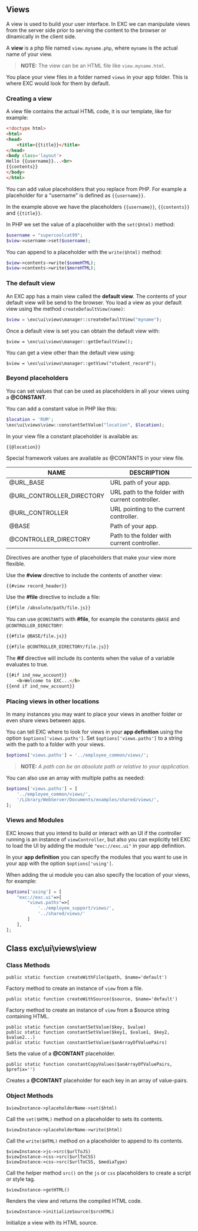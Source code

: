## Views ##

A view is used to build your user interface. In EXC we can manipulate views from the server side prior to serving the content to the browser or dinamically in the client side.

A **view** is a php file named `view.myname.php`, where `myname` is the actual name of your view.

> **NOTE:** The view can be an HTML file like  `view.myname.html`.

You place your view files in a folder named `views` in your app folder. This is where EXC would look for them by default.

### Creating a view ###

A view file contains the actual HTML code, it is our template, like for example:

```HTML
<!doctype html>
<html>
<head>
	<title>{{title}}</title>
</head>
<body class='layout'>
Hello {{username}}...<br>
{{contents}}
</body>
</html>
```
You can add value placeholders that you replace from PHP. For example a placeholder for a "username" is defined as `{{username}}`.

In the example above we have the placeholders `{{username}}`, `{{contents}}` and `{{title}}`.

In PHP we set the value of a placeholder with the `set($html)` method:

```PHP
$username = "supercoolcat99";
$view->username->set($username);
```

You can append to a placeholder with the `write($html)` method:
```PHP
$view->contents->write($someHTML);
$view->contents->write($moreHTML);
```

### The default view ###

An EXC app has a main view called the **default view**. The contents of your default view will be send to the browser. You load a view as your default view using the method `createDefaultView(name)`:

```PHP
$view = \exc\ui\views\manager::createDefaultView("myname");
```

Once a default view is set you can obtain the default view with:
```JS
$view = \exc\ui\views\manager::getDefaultView();
```

You can get a view other than the default view using:

```
$view = \exc\ui\views\manager::getView("student_record");
```

### Beyond placeholders ###



You can set values that can be used as placeholders in all your views using a **@CONSTANT**.

You can add a constant value in PHP like this:

```PHP
$location = 'RUM';
\exc\ui\views\view::constantSetValue("location", $location);
```
In your view file a constant placeholder is available as:

```
{{@location}}
```

Special framework values are available as @CONTANTS in your view file.

| NAME | DESCRIPTION |
| -- | -- |
| @URL_BASE | URL path of your app. |
| @URL_CONTROLLER_DIRECTORY | URL path to the folder with current controller. |
| @URL_CONTROLLER | URL pointing to the current controller. |
| @BASE | Path of your app. |
| @CONTROLLER_DIRECTORY | Path to the folder with current controller. |


Directives are another type of placeholders that make your view more flexible.

Use the **#view** directive to include the contents of another view:
```HTML
{{#view record_header}}
```

Use the **#file** directive to include a file:

```html
{{#file /absolute/path/file.js}}
```
You can use `@CONSTANTS` with **#file**, for example the constants `@BASE` and `@CONTROLLER_DIRECTORY`:

```HTML
{{#file @BASE/file.js}}

{{#file @CONTROLLER_DIRECTORY/file.js}}
```

The **#if** directive will include its contents when the value of a variable evaluates to true.
```HTML
{{#if ind_new_account}}
	<b>Welcome to EXC...</b>
{{end if ind_new_account}}
```






### Placing views in other locations ###

In many instances you may want to place your views in another folder or even share views between apps.

You can tell EXC where to look for views in your **app definition** using the option `$options['views.paths']`. Set `$options['views.paths']` to a string with the path to a folder with your views.

```php
$options['views.paths'] = '../employee_common/views/';
```

> **NOTE:** *A path can be an absolute path or relative to your application.*

You can also use an array with multiple paths as needed:
```php
$options['views.paths'] = [
	'../employee_common/views/',
	'/Library/WebServer/Documents/examples/shared/views/',
];
```


### Views and Modules ###

EXC knows that you intend to build or interact with an UI if the controller running is an instance of `viewController`, but also you can explicitly tell EXC to load the UI by adding the module `"exc://exc.ui"` in your app definition.

In your **app definition** you can specify the modules that you want to use in your app with the option `$options['using']`.

When adding the ui module you can also specify the location of your views, for example:

```php
$options['using'] = [
    "exc://exc.ui"=>[
		"views.paths"=>[
			'../employee_support/views/',
			'../shared/views/'
		]
	],
];
```


## Class exc\ui\views\view ##

### Class Methods ###
```
public static function createWithFile($path, $name='default')
```

Factory method to create an instance of `view` from a file.

```
public static function createWithSource($source, $name='default')
```
Factory method to create an instance of `view` from a $source string containing HTML.


```
public static function constantSetValue($key, $value)
public static function constantSetValue($key1, $value1, $key2, $value2...)
public static function constantSetValue($anArrayOfValuePairs)
```
Sets the value of a **@CONTANT** placeholder.

```
public static function constantCopyValues($anArrayOfValuePairs, $prefix='')
```
Creates a **@CONTANT** placeholder for each key in an array of value-pairs.


### Object Methods ###

```
$viewInstance->placeholderName->set($html)
```
Call the `set($HTML)` method on a placeholder to sets its contents.

```
$viewInstance->placeholderName->write($html)
```

Call the `write($HTML)` method on a placeholder to append to its contents.

```
$viewInstance->js->src($urlToJS)
$viewInstance->css->src($urlToCSS)
$viewInstance->css->src($urlToCSS, $mediaType)
```

Call the helper method `src()` on the `js` or `css` placeholders to create a script or style tag.


```
$viewInstance->getHTML()
```
Renders the view and returns the compiled HTML code.

```
$viewInstance->initializeSource($srcHTML)
```
Initialize a view with its HTML source.
